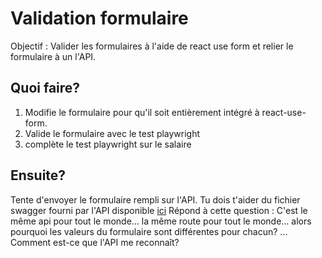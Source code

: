 # Validation formulaire

Objectif : Valider les formulaires à l'aide de react use form et relier le formulaire à un l'API.

## Quoi faire?

1. Modifie le formulaire pour qu'il soit entièrement intégré à react-use-form.
2. Valide le formulaire avec le test playwright
3. complète le test playwright sur le salaire

## Ensuite?

Tente d'envoyer le formulaire rempli sur l'API.
Tu dois t'aider du fichier swagger fourni par l'API disponible [ici](https://iwa-api-developper-3c80b3b34c5c.herokuapp.com/swagger/)
Répond à cette question : C'est le même api pour tout le monde... la même route pour tout le monde... alors pourquoi les valeurs du formulaire sont différentes pour chacun?
... Comment est-ce que l'API me reconnaît?

